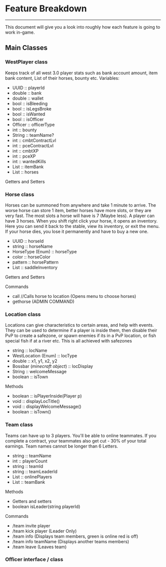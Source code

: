 # Feature Breakdown

---

This document will give you a look into roughly how each feature is going to work
in-game.
## Main Classes
### WestPlayer class
Keeps track of all west 3.0 player stats such as bank account amount, item bank content,
List of their horses, bounty etc.
Variables:
- UUID :: playerId
- double :: bank
- double :: wallet
- bool :: isBleeding
- bool :: isLegsBroke
- bool :: isWanted
- bool :: isOfficer
- Officer :: officerType
- int :: bounty
- String :: teamName?
- int :: cmbtContractLvl
- int :: pceContractLvl
- int :: cmbtXP
- int :: pceXP
- int :: wantedKills
- List<Item Stack> :: itemBank
- List<Horse> :: horses

Getters and Setters

### Horse class
Horses can be summoned from anywhere and take 1 minute to arrive. The worse horse
can store 1 item, better horses have more slots, or they are very fast. The most slots
a horse will have is 7 (Maybe less). A player can have 3 horses. When you shift right
click your horse, it opens an inventory. Here you can send it back to the stable,
view its inventory, or exit the menu. If your horse dies, you lose it permanently and
have to buy a new one.

- UUID :: horseId
- string :: horseName
- HorseType (Enum) :: horseType
- color :: horseColor
- pattern :: horsePattern
- List<ItemStack> :: saddleInventory

Getters and Setters

Commands
- call //Calls horse to location (Opens menu to choose horses)
- gethorse (ADMIN COMMAND)

### Location class

Locations can give characteristics to certain areas, and help with events. They can
be used to determine if a player is inside them, then disable their PvP to create
a safezone, or spawn enemies if its in a PvP location, or fish special fish if at a river
etc. This is all achieved with safezones

- string :: locName
- WestLocation (Enum) :: locType
- double :: x1, y1, x2, y2
- Bossbar (*minecraft object*) :: locDisplay
- String :: welcomeMessage
- boolean :: isTown

Methods
- boolean :: isPlayerInside(Player p)
- void :: displayLocTitle()
- void :: displayWelcomeMessage()
- boolean :: isTown()

### Team class
Teams can have up to 3 players. You'll be able to online teammates. If you complete
a contract, your teammates also get cut - 30% of your total earnings.
Team names cannot be longer than 6 Letters.

- string :: teamName
- int :: playerCount
- string :: teamId
- string :: teamLeaderId
- List<Player> :: onlinePlayers
- List<ItemStack> :: teamBank

Methods
- Getters and setters
- boolean isLeader(string playerId)

Commands
- /team invite player
- /team kick player (Leader Only)
- /team info (Displays team members, green is online red is off)
- /team info teamName (Displays another teams members)
- /team leave (Leaves team)

### Officer interface / class 
